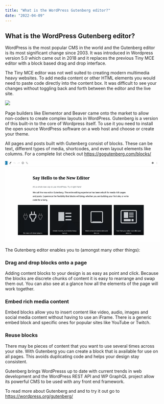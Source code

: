 ```yaml
---
title: "What is the WordPress Gutenberg editor?"
date: "2022-04-09"
---
```


## What is the WordPress Gutenberg editor?

WordPress is the most popular CMS in the world and the Gutenberg editor is its most significant change since 2003. It was introduced in Wordpress version 5.0 which came out in 2018 and it replaces the previous Tiny MCE editor with a block based drag and drop interface.

The Tiny MCE editor was not well suited to creating modern multimedia heavy websites. To add media content or other HTML elements you would need to paste code directly into the content box. It was difficult to see your changes without toggling back and forth between the editor and the live site.

![](./MCE-editor.jpeg)

Page builders like Elementor and Beaver came onto the market to allow non-coders to create complex layouts in WordPress. Gutenberg is a version of this built-in to the core of Wordpress itself. To use it you need to install the open source WordPress software on a web host and choose or create your theme.

All pages and posts built with Gutenberg consist of blocks. These can be text, different types of media, shortcodes, and even layout elements like columns. For a complete list check out https://gogutenberg.com/blocks/

![](https://raw.githubusercontent.com/Moggach/my-blog-site/master/src/posts/Gutenberg.gif)

The Gutenberg editor enables you to (amongst many other things):

### Drag and drop blocks onto a page

Adding content blocks to your design is as easy as point and click. Because the blocks are discrete chunks of content it is easy to rearrange and swap them out. You can also see at a glance how all the elements of the page will work together.

### Embed rich media content

Embed blocks allow you to insert content like video, audio, images and social media content without having to use an iFrame. There is a generic embed block and specific ones for popular sites like YouTube or Twitch.

### Reuse blocks

There may be pieces of content that you want to use several times across your site. With Gutenberg you can create a block that is available for use on all pages. This avoids duplicating code and helps your design stay consistent.

Gutenberg brings WordPresss up to date with current trends in web development and the WordPress REST API and WP GraphQL project allow its powerful CMS to be used with any front end framework.

To read more about Gutenberg and and to try it out go to https://wordpress.org/gutenberg/

